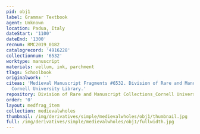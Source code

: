 ```yaml
---
pid: obj1
label: Grammar Textbook
agent: Unknown
location: Padua, Italy
dateStart: '1100'
dateEnd: '1300'
recnum: RMC2019_0182
catalogrecord: '4916228'
collectionnum: '6532'
worktype: manuscript
materials: vellum, ink, parchment
tTags: Schoolbook
originalwork: ''
citeas: 'Medieval Manuscript Fragments #6532. Division of Rare and Manuscript Collections
  Cornell University Library.'
repository: Division of Rare and Manuscript Collections_Cornell University Library
order: '0'
layout: medfrag_item
collection: medievalwholes
thumbnail: /img/derivatives/simple/medievalwholes/obj1/thumbnail.jpg
full: /img/derivatives/simple/medievalwholes/obj1/fullwidth.jpg
---
```

